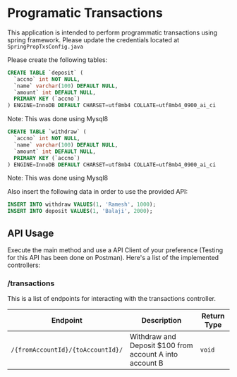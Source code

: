 # Programatic Transactions

This application is intended to perform programmatic transactions using spring framework. Please update the credentials located at `SpringPropTxsConfig.java`

Please create the following tables:

```sql
CREATE TABLE `deposit` (
  `accno` int NOT NULL,
  `name` varchar(100) DEFAULT NULL,
  `amount` int DEFAULT NULL,
  PRIMARY KEY (`accno`)
) ENGINE=InnoDB DEFAULT CHARSET=utf8mb4 COLLATE=utf8mb4_0900_ai_ci
```

Note: This was done using Mysql8

```sql
CREATE TABLE `withdraw` (
  `accno` int NOT NULL,
  `name` varchar(100) DEFAULT NULL,
  `amount` int DEFAULT NULL,
  PRIMARY KEY (`accno`)
) ENGINE=InnoDB DEFAULT CHARSET=utf8mb4 COLLATE=utf8mb4_0900_ai_ci
```

Note: This was done using Mysql8

Also insert the following data in order to use the provided API:

```sql
INSERT INTO withdraw VALUES(1, 'Ramesh', 1000);
INSERT INTO deposit VALUES(1, 'Balaji', 2000);
```

## API Usage

Execute the main method and use a API Client of your preference (Testing for this API has been done on Postman). Here's a list of the implemented controllers:

### /transactions

This is a list of endpoints for interacting with the transactions controller.

| Endpoint                          | Description                                             | Return Type |
| --------------------------------- | ------------------------------------------------------- | ----------- |
| `/{fromAccountId}/{toAccountId}/` | Withdraw and Deposit $100 from account A into account B | `void`      |
